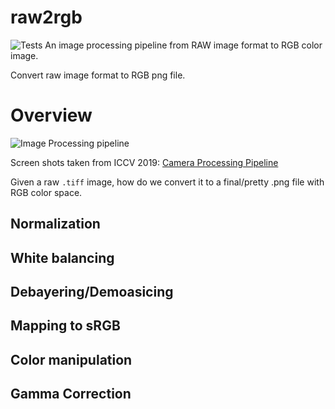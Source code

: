 # raw2rgb
![Tests](https://github.com/vilktor370/raw2rgb/actions/workflows/tests.yml/badge.svg)
An image processing pipeline from RAW image format to RGB color image.

Convert raw image format to RGB png file.

# Overview
![Image Processing pipeline](assets/image_pipeline.png)

Screen shots taken from ICCV 2019: [Camera Processing Pipeline](https://www.eecs.yorku.ca/~mbrown/ICCV2019_Brown.html)

Given a raw `.tiff` image, how do we convert it to a final/pretty .png file with RGB color space.

## Normalization

## White balancing

## Debayering/Demoasicing

## Mapping to sRGB

## Color manipulation

## Gamma Correction

